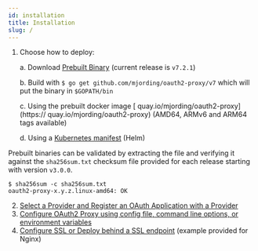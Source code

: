 ```yaml
---
id: installation
title: Installation
slug: /
---
```


1.  Choose how to deploy:

    a. Download [Prebuilt Binary](https://github.com/mjording/oauth2-proxy/releases) (current release is `v7.2.1`)

    b. Build with `$ go get github.com/mjording/oauth2-proxy/v7` which will put the binary in `$GOPATH/bin`

    c. Using the prebuilt docker image [ quay.io/mjording/oauth2-proxy](https:// quay.io/mjording/oauth2-proxy) (AMD64, ARMv6 and ARM64 tags available)

    d. Using a [Kubernetes manifest](https://github.com/oauth2-proxy/manifests) (Helm)

Prebuilt binaries can be validated by extracting the file and verifying it against the `sha256sum.txt` checksum file provided for each release starting with version `v3.0.0`.

```
$ sha256sum -c sha256sum.txt
oauth2-proxy-x.y.z.linux-amd64: OK
```

2.  [Select a Provider and Register an OAuth Application with a Provider](configuration/auth.md)
3.  [Configure OAuth2 Proxy using config file, command line options, or environment variables](configuration/overview.md)
4.  [Configure SSL or Deploy behind a SSL endpoint](configuration/tls.md) (example provided for Nginx)
